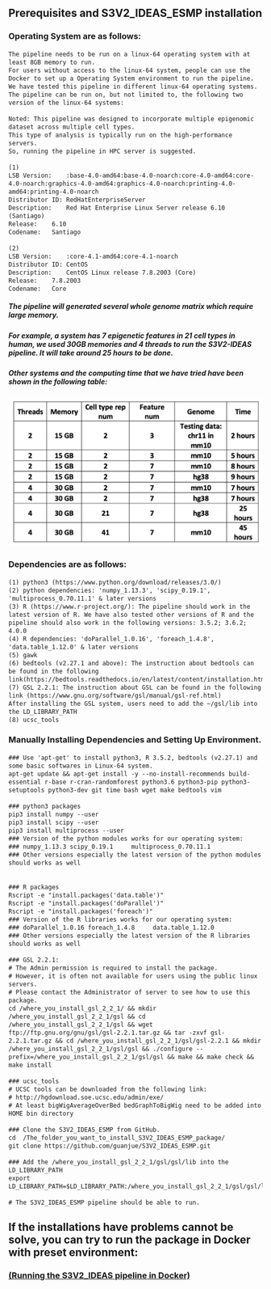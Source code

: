 ## Prerequisites and S3V2_IDEAS_ESMP installation

### 
### Operating System are as follows:
```
The pipeline needs to be run on a linux-64 operating system with at least 8GB memory to run. 
For users without access to the linux-64 system, people can use the Docker to set up a Operating System environment to run the pipeline.
We have tested this pipeline in different linux-64 operating systems. 
The pipeline can be run on, but not limited to, the following two version of the linux-64 systems:

Noted: This pipeline was designed to incorporate multiple epigenomic dataset across multiple cell types. 
This type of analysis is typically run on the high-performance servers. 
So, running the pipeline in HPC server is suggested.

(1)
LSB Version:	:base-4.0-amd64:base-4.0-noarch:core-4.0-amd64:core-4.0-noarch:graphics-4.0-amd64:graphics-4.0-noarch:printing-4.0-amd64:printing-4.0-noarch
Distributor ID:	RedHatEnterpriseServer
Description:	Red Hat Enterprise Linux Server release 6.10 (Santiago)
Release:	6.10
Codename:	Santiago

(2)
LSB Version:	:core-4.1-amd64:core-4.1-noarch
Distributor ID:	CentOS
Description:	CentOS Linux release 7.8.2003 (Core)
Release:	7.8.2003
Codename:	Core

```
##### The pipeline will generated several whole genome matrix which require large memory.
##### For example, a system has 7 epigenetic features in 21 cell types in human, we used 30GB memories and 4 threads to run the S3V2-IDEAS pipeline. It will take around 25 hours to be done.
##### Other systems and the computing time that we have tried have been shown in the following table:

<img src="https://github.com/guanjue/S3V2_IDEAS_ESMP/blob/master/figures/computing_resource_timing.png" width="600"/>


### Dependencies are as follows:
```
(1) python3 (https://www.python.org/download/releases/3.0/)
(2) python dependencies: 'numpy_1.13.3', 'scipy_0.19.1', 'multiprocess_0.70.11.1' & later versions
(3) R (https://www.r-project.org/): The pipeline should work in the latest version of R. We have also tested other versions of R and the pipeline should also work in the following versions: 3.5.2; 3.6.2; 4.0.0
(4) R dependencies: 'doParallel_1.0.16', 'foreach_1.4.8', 'data.table_1.12.0' & later versions
(5) gawk
(6) bedtools (v2.27.1 and above): The instruction about bedtools can be found in the following link(https://bedtools.readthedocs.io/en/latest/content/installation.html)
(7) GSL 2.2.1: The instruction about GSL can be found in the following link (https://www.gnu.org/software/gsl/manual/gsl-ref.html)
After installing the GSL system, users need to add the ~/gsl/lib into the LD_LIBRARY_PATH
(8) ucsc_tools
```


### Manually Installing Dependencies and Setting Up Environment. 
```
### Use 'apt-get' to install python3, R 3.5.2, bedtools (v2.27.1) and some basic softwares in Linux-64 system.
apt-get update && apt-get install -y --no-install-recommends build-essential r-base r-cran-randomforest python3.6 python3-pip python3-setuptools python3-dev git time bash wget make bedtools vim

### python3 packages
pip3 install numpy --user
pip3 install scipy --user
pip3 install multiprocess --user
### Version of the python modules works for our operating system:
### numpy_1.13.3 scipy_0.19.1     multiprocess_0.70.11.1
### Other versions especially the latest version of the python modules should works as well


### R packages
Rscript -e "install.packages('data.table')"
Rscript -e "install.packages('doParallel')"
Rscript -e "install.packages('foreach')"
### Version of the R libraries works for our operating system:
### doParallel_1.0.16 foreach_1.4.8     data.table_1.12.0
### Other versions especially the latest version of the R libraries should works as well

### GSL 2.2.1: 
# The Admin permission is required to install the package. 
# However, it is often not available for users using the public linux servers. 
# Please contact the Administrator of server to see how to use this package.
cd /where_you_install_gsl_2_2_1/ && mkdir /where_you_install_gsl_2_2_1/gsl && cd /where_you_install_gsl_2_2_1/gsl && wget ftp://ftp.gnu.org/gnu/gsl/gsl-2.2.1.tar.gz && tar -zxvf gsl-2.2.1.tar.gz && cd /where_you_install_gsl_2_2_1/gsl/gsl-2.2.1 && mkdir /where_you_install_gsl_2_2_1/gsl/gsl && ./configure --prefix=/where_you_install_gsl_2_2_1/gsl/gsl && make && make check && make install 

### ucsc_tools
# UCSC tools can be downloaded from the following link:
# http://hgdownload.soe.ucsc.edu/admin/exe/
# At least bigWigAverageOverBed bedGraphToBigWig need to be added into HOME bin directory

### Clone the S3V2_IDEAS_ESMP from GitHub.
cd  /The_folder_you_want_to_install_S3V2_IDEAS_ESMP_package/
git clone https://github.com/guanjue/S3V2_IDEAS_ESMP.git

### Add the /where_you_install_gsl_2_2_1/gsl/gsl/lib into the LD_LIBRARY_PATH
export LD_LIBRARY_PATH=$LD_LIBRARY_PATH:/where_you_install_gsl_2_2_1/gsl/gsl/lib/

# The S3V2_IDEAS_ESMP pipeline should be able to run.
```

## If the installations have problems cannot be solve, you can try to run the package in Docker with preset environment:
### [(Running the S3V2_IDEAS pipeline in Docker)](https://github.com/guanjue/S3V2_IDEAS_ESMP/blob/master/manuals/run_S3V2_IDEAS_in_Docker.md)

